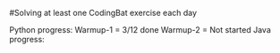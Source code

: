 #Solving at least one CodingBat exercise each day

Python progress:
    Warmup-1 = 3/12 done
    Warmup-2 = Not started
Java progress: